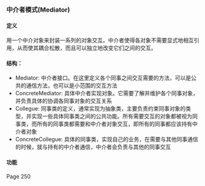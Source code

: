 ### 中介者模式(Mediator)

#### 定义
 用一个中介对象来封装一系列的对象交互。中介者使得各对象不需要显式地相互引用，从而使其耦合松散，而且可以独立地改变它们之间的交互。

#### 结构：
 - Mediator: 中介者接口。在这里定义各个同事之间交互需要的方法，可以是公共的通信方法，也可以是小范围的交互方法
 - ConcreteMediator: 具体中介者实现对象。它需要了解并维护各个同事对象，并负责具体的协调各同事对象的交互关系
 - Collegue: 同事类的定义，通常实现为抽象类，主要负责约束同事对象的类型，并实现一些具体同事类之间的公共功能。所有需要交互的对象都被视为同事类，而所有的同事类都需要和中介者对象交互，即所有的同事都应该持有中介者对象
 - ConcreteCollegue: 具体的同事类，实现自己的业务，在需要与其他同事通信的时候，就与持有的中介者通信，中介者会负责与其他的同事交互


#### 功能
 Page 250